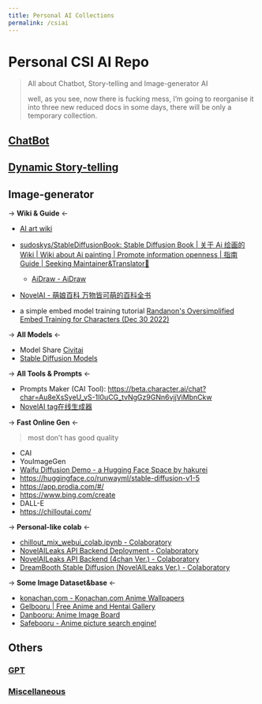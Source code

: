 ```yaml
---
title: Personal AI Collections
permalink: /csiai
---
```


# Personal CSI AI Repo

> All about Chatbot, Story-telling and Image-generator AI
>
> well, as you see, now there is fucking mess, I’m going to reorganise it into three new reduced docs in some days, there will be only a temporary collection.

## [ChatBot](/repo/chatbot)


## [Dynamic Story-telling](/repo/aids)



## Image-generator

-> **Wiki & Guide** <-

- [AI art wiki](https://ai-art-wiki.com/wiki/Main_Page)
- [sudoskys/StableDiffusionBook: Stable Diffusion Book | 关于 Ai 绘画的Wiki | Wiki about Ai painting | Promote information openness | 指南 Guide | Seeking Maintainer&amp;Translator🙌](https://github.com/sudoskys/StableDiffusionBook)
  - [AiDraw - AiDraw](https://stable-diffusion-book.vercel.app/)

- [NovelAI - 萌娘百科 万物皆可萌的百科全书](https://zh.moegirl.org.cn/NovelAI)



-  a simple embed model training tutorial [Randanon's Oversimplified Embed Training for Characters (Dec 30 2022)](https://rentry.co/simplified-embed-training)




-> **All Models** <-

- Model Share [Civitai](https://civitai.com/)
- [Stable Diffusion Models](https://cyberes.github.io/stable-diffusion-models/#wd-1-3)



-> **All Tools & Prompts** <-

- Prompts Maker (CAI Tool): https://beta.character.ai/chat?char=Au8eXsSyeU_vS-1I0uCG_tvNgGz9GNn6vjjViMbnCkw
- [NovelAI tag在线生成器](https://wolfchen.top/tag/)



-> **Fast Online Gen** <-

> most don’t has good quality

- CAI
- YouImageGen
- [Waifu Diffusion Demo - a Hugging Face Space by hakurei](https://huggingface.co/spaces/hakurei/waifu-diffusion-demo)
- https://huggingface.co/runwayml/stable-diffusion-v1-5
- https://app.prodia.com/#/
- https://www.bing.com/create
- DALL-E
- https://chilloutai.com/



-> **Personal-like colab** <-

- [chillout_mix_webui_colab.ipynb - Colaboratory](https://colab.research.google.com/github/camenduru/stable-diffusion-webui-colab/blob/main/chillout_mix_webui_colab.ipynb)
- [NovelAILeaks API Backend Deployment - Colaboratory](https://colab.research.google.com/drive/1X-62QjZJpZ5Ewo3w6xr9D23Tu90udvQI#scrollTo=OpwFjWQFaGVR)
- [NovelAILeaks API Backend (4chan Ver.) - Colaboratory](https://colab.research.google.com/drive/1_Ma71L6uGbtt6UQyA3FjqW2lcZ5Bjck-)
- [DreamBooth Stable Diffusion (NovelAILeaks Ver.) - Colaboratory](https://colab.research.google.com/drive/17yM4mlPVOFdJE_81oWBz5mXH9cxvhmz8)



-> **Some Image Dataset&base** <-

- [konachan.com - Konachan.com Anime Wallpapers](https://konachan.com/)
- [Gelbooru | Free Anime and Hentai Gallery](https://gelbooru.com/)
- [Danbooru: Anime Image Board](https://danbooru.donmai.us/)
- [Safebooru - Anime picture search engine!](https://safebooru.org/)




## Others


### [GPT](/repo/gpt)

### [Miscellaneous](/repo/aimisc)